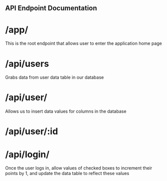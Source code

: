 ## API Endpoint Documentation

# /app/

This is the root endpoint that allows user to enter the application home page


# /api/users

Grabs data from user data table in our database


# /api/user/

Allows us to insert data values for columns in the database


# /api/user/:id


# /api/login/

Once the user logs in, allow values of checked boxes to increment their points by 1, and update the data table to reflect these values
